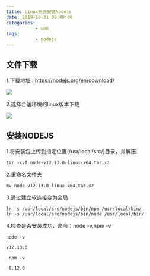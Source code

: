 ```yaml
---
title: Linux系统安装Nodejs
date: 2019-10-31 09:49:08
categories: 
           - web
tags:
           - nodejs
---
```


##  文件下载
1.下载地址 : https://nodejs.org/en/download/

![](http://ningyylin.top/image/nodejs/nodejs_1_1.png)

2.选择合适环境的linux版本下载
<!-- more -->

![](http://ningyylin.top/image/nodejs/nodejs_1_2.png)
##  安装NODEJS

1.将安装包上传到指定位置(/usr/local/src/)目录，并解压
```shell
tar -xvf node-v12.13.0-linux-x64.tar.xz
```
2.重命名文件夹
```shell
mv node-v12.13.0-linux-x64.tar.xz
```
3.通过建立软连接变为全局
```shell
ln -s /usr/local/src/nodejs/bin/npm /usr/local/bin/
ln -s /usr/local/src/nodejs/bin/node /usr/local/bin/
```
4.检查是否安装成功，命令：node -v,npm -v
```shell
node -v

v12.13.0
```

```shell
 npm -v

 6.12.0
  ```